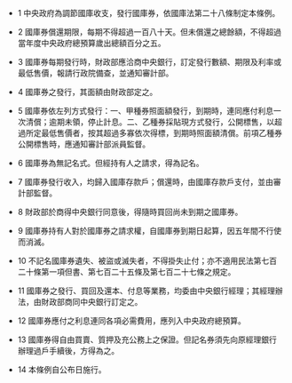 * 1 中央政府為調節國庫收支，發行國庫券，依國庫法第二十八條制定本條例。

* 2 國庫券償還期限，每期不得超過一百八十天。但未償還之總餘額，不得超過當年度中央政府總預算歲出總額百分之五。

* 3 國庫券每期發行時，財政部應洽商中央銀行，訂定發行數額、期限及利率或最低售價，報請行政院備查，並通知審計部。

* 4 國庫券之發行，其面額由財政部定之。

* 5 國庫券依左列方式發行：一、甲種券照面額發行，到期時，連同應付利息一次清償；逾期未領，停止計息。二、乙種券採貼現方式發行，公開標售，以超過所定最低售價者，按其超過多寡依次得標，到期時照面額清償。前項乙種券公開標售時，應通知審計部派員監督。

* 6 國庫券為無記名式。但經持有人之請求，得為記名。

* 7 國庫券發行收入，均歸入國庫存款戶；償還時，由國庫存款戶支付，並由審計部監督。

* 8 財政部於商得中央銀行同意後，得隨時買回尚未到期之國庫券。

* 9 國庫券持有人對於國庫券之請求權，自國庫券到期日起算，因五年間不行使而消滅。

* 10 不記名國庫券遺失、被盜或滅失者，不得掛失止付；亦不適用民法第七百二十條第一項但書、第七百二十五條及第七百二十七條之規定。

* 11 國庫券之發行、買回及還本、付息等業務，均委由中央銀行經理；其經理辦法，由財政部商同中央銀行訂定之。

* 12 國庫券應付之利息連同各項必需費用，應列入中央政府總預算。

* 13 國庫券得自由買賣、質押及充公務上之保證。但記名券須先向原經理銀行辦理過戶手續後，方得為之。

* 14 本條例自公布日施行。

